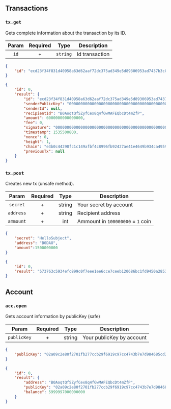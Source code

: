 ## Transactions
### `tx.get`
Gets complete information about the transaction by its ID.

| Param      | Required | Type |Description |
|:----------:|:----------:|:----------:|-------------|
|`id`|+|`string`|Id transaction|

```json
{
	"id": "ecd23f34f831d40958a63d62aaf72dc375ad349e5d89306953ad7437b3c05c61"
}
```
```json
{
	"id": 0,
	"result": {
		"id": "ecd23f34f831d40958a63d62aaf72dc375ad349e5d89306953ad7437b3c05c61",
		"senderPublicKey": "0000000000000000000000000000000000000000000000000000000000000000",
		"senderId": null,
		"recipientId": "B0AoqtQfSZyfCex8q4fGwMAFEQbcDt4mZfP",
		"amount": 6000000000000000,
		"fee": 0,
		"signature": "0000000000000000000000000000000000000000000000000000000000000000",
		"timestamp": 1535500800,
		"nonce": 0,
		"height": 1,
		"chain": "e3b0c44298fc1c149afbf4c8996fb92427ae41e4649b934ca495991b7852b855",
		"previousTx": null
	}
}
```
### `tx.post`
Creates new tx (unsafe method).

| Param      | Required | Type |Description |
|:----------:|:----------:|:----------:|-------------|
|`secret`|+|string|Your secret by account|
|`address`|+|string|Recipient address|
|`ammount`|+|int|Ammount in `100000000` = `1` coin|

```json
{
	"secret": "HelloSubject",
	"address": "B0DAO",
	"amount":1500000000
}
```
```json
{
	"id": 0,
	"result": "573763c5934efc899c0f7eee1ee6cce7ceeb120686bc1fd9450a2853ce5c6fb9"
}
```

## Account
### `acc.open`
Gets account information by publicKey (safe)

| Param      | Required | Type |Description |
|:----------:|:----------:|:----------:|-------------|
|`publicKey`|+|string|Your publicKey by account|

```json
{
	"publicKey": "02a09c2e80f2701fb277ccb29f6919c97cc4743b7e7d984685cd2e31769f1871"
}
```
```json
{
	"id": 0,
	"result": {
		"address": "B0AoqtQfSZyfCex8q4fGwMAFEQbcDt4mZfP",
		"publicKey": "02a09c2e80f2701fb277ccb29f6919c97cc4743b7e7d984685cd2e31769f1871",
		"balance": 5999997000000000
	}
}
```
